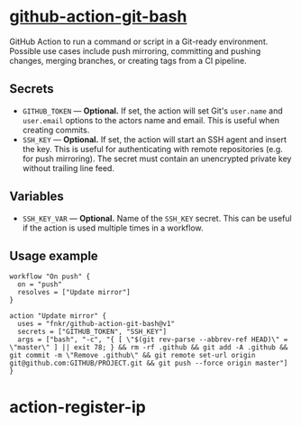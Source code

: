 # [github-action-git-bash](https://github.com/fnkr/github-action-git-bash)

GitHub Action to run a command or script in a Git-ready environment.
Possible use cases include push mirroring, committing and pushing changes,
merging branches, or creating tags from a CI pipeline.

## Secrets

- `GITHUB_TOKEN` — **Optional.** If set, the action will set Git's `user.name` and `user.email` options to the actors name and email. This is useful when creating commits.
- `SSH_KEY` — **Optional.** If set, the action will start an SSH agent and insert the key. This is useful for authenticating with remote repositories (e.g. for push mirroring). The secret must contain an unencrypted private key without trailing line feed.

## Variables

- `SSH_KEY_VAR` — **Optional.** Name of the `SSH_KEY` secret. This can be useful if the action is used multiple times in a workflow.

## Usage example

```hcl
workflow "On push" {
  on = "push"
  resolves = ["Update mirror"]
}

action "Update mirror" {
  uses = "fnkr/github-action-git-bash@v1"
  secrets = ["GITHUB_TOKEN", "SSH_KEY"]
  args = ["bash", "-c", "{ [ \"$(git rev-parse --abbrev-ref HEAD)\" = \"master\" ] || exit 78; } && rm -rf .github && git add -A .github && git commit -m \"Remove .github\" && git remote set-url origin git@github.com:GITHUB/PROJECT.git && git push --force origin master"]
}
```
# action-register-ip
